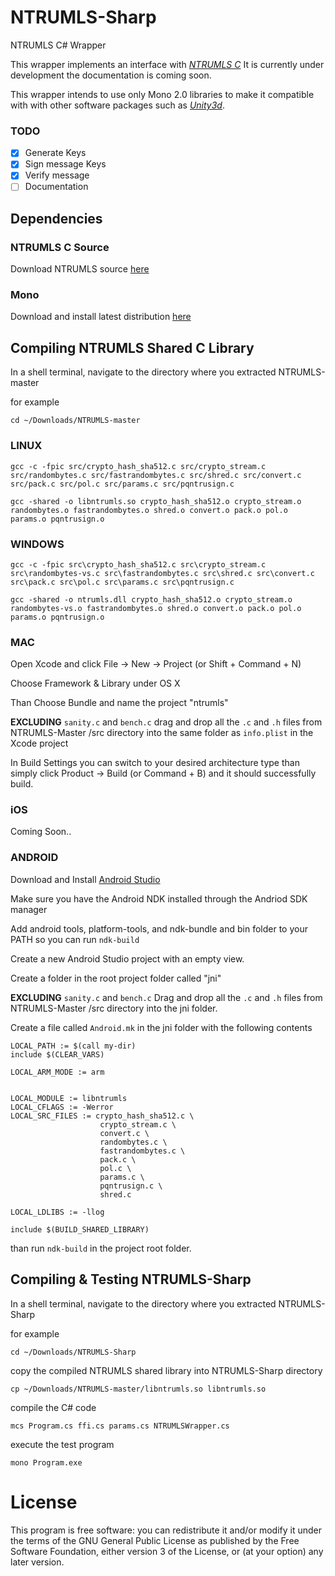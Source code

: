 # NTRUMLS-Sharp
NTRUMLS C# Wrapper

This wrapper implements an interface with [*NTRUMLS C*](https://github.com/NTRUOpenSourceProject/NTRUMLS) It is currently under development the documentation is coming soon.

This wrapper intends to use only Mono 2.0  libraries to make it compatible with with other software packages such as [*Unity3d*](http://unity3d.com/).   

### TODO
- [x] Generate Keys
- [x] Sign message Keys
- [x] Verify message
- [ ] Documentation

## Dependencies

### NTRUMLS C Source

Download NTRUMLS source [here](https://github.com/NTRUOpenSourceProject/NTRUMLS)

### Mono

Download and install latest distribution [here](http://www.mono-project.com/download/)

## Compiling NTRUMLS Shared C Library

In a shell terminal, navigate to the directory where you extracted NTRUMLS-master

for example

`cd ~/Downloads/NTRUMLS-master`

### LINUX
`gcc -c -fpic src/crypto_hash_sha512.c src/crypto_stream.c src/randombytes.c src/fastrandombytes.c src/shred.c src/convert.c src/pack.c src/pol.c src/params.c src/pqntrusign.c`

`gcc -shared -o libntrumls.so crypto_hash_sha512.o crypto_stream.o randombytes.o fastrandombytes.o shred.o convert.o pack.o pol.o params.o pqntrusign.o`

### WINDOWS
`gcc -c -fpic src\crypto_hash_sha512.c src\crypto_stream.c src\randombytes-vs.c src\fastrandombytes.c src\shred.c src\convert.c src\pack.c src\pol.c src\params.c src\pqntrusign.c`

`gcc -shared -o ntrumls.dll crypto_hash_sha512.o crypto_stream.o randombytes-vs.o fastrandombytes.o shred.o convert.o pack.o pol.o params.o pqntrusign.o`

### MAC
Open Xcode and click File -> New -> Project (or Shift + Command + N)

Choose Framework & Library under OS X

Than Choose Bundle and name the project "ntrumls"

__EXCLUDING__  `sanity.c` and `bench.c` drag and drop all the `.c` and `.h` files from NTRUMLS-Master /src directory into the same folder as `info.plist` in the Xcode project

In Build Settings you can switch to your desired architecture type than simply click Product -> Build (or Command + B) and it should successfully build.

### iOS

Coming Soon..

### ANDROID

Download and Install [Android Studio](https://developer.android.com/studio/index.html)

Make sure you have the Android NDK installed through the Andriod SDK manager

Add android tools, platform-tools, and ndk-bundle and bin folder to your PATH so you can run `ndk-build`

Create a new Android Studio project with an empty view.

Create a folder in the root project folder called "jni"

__EXCLUDING__  `sanity.c` and `bench.c` Drag and drop all the `.c` and `.h` files from NTRUMLS-Master /src directory into the jni folder.

Create a file called `Android.mk` in the jni folder with the following contents
~~~
LOCAL_PATH := $(call my-dir)
include $(CLEAR_VARS)

LOCAL_ARM_MODE := arm


LOCAL_MODULE := libntrumls
LOCAL_CFLAGS := -Werror
LOCAL_SRC_FILES := crypto_hash_sha512.c \
                    crypto_stream.c \
                    convert.c \
                    randombytes.c \
                    fastrandombytes.c \
                    pack.c \
                    pol.c \
                    params.c \
                    pqntrusign.c \
                    shred.c

LOCAL_LDLIBS := -llog

include $(BUILD_SHARED_LIBRARY)
~~~

than run `ndk-build` in the project root folder.

## Compiling & Testing NTRUMLS-Sharp

In a shell terminal, navigate to the directory where you extracted NTRUMLS-Sharp

for example

`cd ~/Downloads/NTRUMLS-Sharp`

copy the compiled NTRUMLS shared library into NTRUMLS-Sharp directory

`cp ~/Downloads/NTRUMLS-master/libntrumls.so libntrumls.so`

compile the C# code

`mcs Program.cs ffi.cs params.cs NTRUMLSWrapper.cs`

execute the test program

`mono Program.exe`



# License

This program is free software: you can redistribute it and/or modify it under the terms of the GNU General Public License as published by the Free Software Foundation, either version 3 of the License, or (at your option) any later version.
